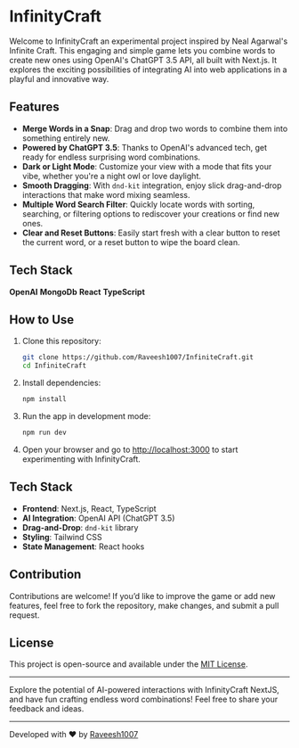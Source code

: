 # InfinityCraft 

Welcome to InfinityCraft an experimental project inspired by Neal Agarwal's Infinite Craft. This engaging and simple game lets you combine words to create new ones using OpenAI's ChatGPT 3.5 API, all built with Next.js. It explores the exciting possibilities of integrating AI into web applications in a playful and innovative way.

## Features

- **Merge Words in a Snap**: Drag and drop two words to combine them into something entirely new.
- **Powered by ChatGPT 3.5**: Thanks to OpenAI's advanced tech, get ready for endless surprising word combinations.
- **Dark or Light Mode**: Customize your view with a mode that fits your vibe, whether you're a night owl or love daylight.
- **Smooth Dragging**: With `dnd-kit` integration, enjoy slick drag-and-drop interactions that make word mixing seamless.
- **Multiple Word Search Filter**: Quickly locate words with sorting, searching, or filtering options to rediscover your creations or find new ones.
- **Clear and Reset Buttons**: Easily start fresh with a clear button to reset the current word, or a reset button to wipe the board clean.


## Tech Stack

**OpenAI**
**MongoDb**
**React**
**TypeScript**

## How to Use

1. Clone this repository:
    ```bash
    git clone https://github.com/Raveesh1007/InfiniteCraft.git
    cd InfiniteCraft
    ```

2. Install dependencies:
    ```bash
    npm install
    ```

3. Run the app in development mode:
    ```bash
    npm run dev
    ```

4. Open your browser and go to [http://localhost:3000](http://localhost:3000) to start experimenting with InfinityCraft.

## Tech Stack

- **Frontend**: Next.js, React, TypeScript
- **AI Integration**: OpenAI API (ChatGPT 3.5)
- **Drag-and-Drop**: `dnd-kit` library
- **Styling**: Tailwind CSS
- **State Management**: React hooks

## Contribution

Contributions are welcome! If you’d like to improve the game or add new features, feel free to fork the repository, make changes, and submit a pull request.

## License

This project is open-source and available under the [MIT License](./LICENSE).

---

Explore the potential of AI-powered interactions with InfinityCraft NextJS, and have fun crafting endless word combinations! Feel free to share your feedback and ideas.

---

Developed with ❤️ by [Raveesh1007](https://github.com/Raveesh1007)
